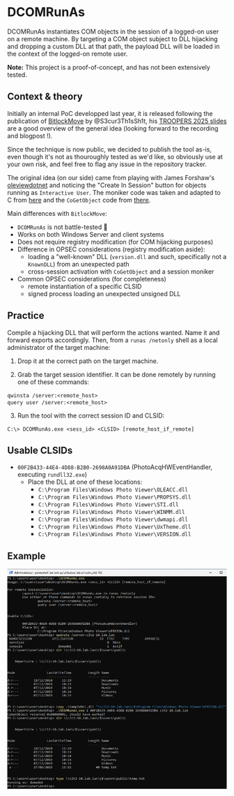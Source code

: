 # DCOMRunAs

DCOMRunAs instantiates COM objects in the session of a logged-on user on a remote machine. By targeting a COM object subject to DLL hijacking and dropping a custom DLL at that path, the payload DLL will be loaded in the context of the logged-on remote user.

**Note:** This project is a proof-of-concept, and has not been extensively tested.

## Context & theory

Initially an internal PoC developped last year, it is released following the publication of [BitlockMove](https://github.com/rtecCyberSec/BitlockMove) by @S3cur3Th1sSh1t, his [TROOPERS 2025 slides](https://github.com/S3cur3Th1sSh1t/Creds/blob/master/Talks/Revisiting_Cross_Session_Activation_Troopers_2025.pdf) are a good overview of the general idea (looking forward to the recording and blogpost !).

Since the technique is now public, we decided to publish the tool as-is, even though it's not as thouroughly tested as we'd like, so obviously use at your own risk, and feel free to flag any issue in the repository tracker.

The original idea (on our side) came from playing with James Forshaw's [oleviewdotnet](https://github.com/tyranid/oleviewdotnet) and noticing the "Create In Session" button for objects running as `Interactive User`. The moniker code was taken and adapted to C from [here](https://github.com/tyranid/oleviewdotnet/blob/7e9aa884e013b6773ef578ad391dbad9b30c11da/OleViewDotNet/Utilities/COMUtilities.cs#L145) and the `CoGetObject` code from [there](https://github.com/tyranid/oleviewdotnet/blob/7e9aa884e013b6773ef578ad391dbad9b30c11da/OleViewDotNet/Utilities/COMUtilities.cs#L130).

Main differences with `BitlockMove`:

* `DCOMRunAs` is not battle-tested 🙂
* Works on both Windows Server and client systems
* Does not require registry modification (for COM hijacking purposes)
* Difference in OPSEC considerations (registry modification aside):
    * loading a "well-known" DLL (`version.dll` and such, specifically not a `KnownDLL`) from an unexpected path
    * cross-session activation with `CoGetObject` and a session moniker
* Common OPSEC considerations (for completeness)
    * remote instantiation of a specific CLSID
    * signed process loading an unexpected unsigned DLL

## Practice

Compile a hijacking DLL that will perform the actions wanted. Name it and forward exports accordingly. Then, from a `runas /netonly` shell as a local administrator of the target machine:

1. Drop it at the correct path on the target machine.

2. Grab the target session identifier. It can be done remotely by running one of these commands:

```
qwinsta /server:<remote_host>
query user /server:<remote_host>
```

3. Run the tool with the correct session ID and CLSID:

```
C:\> DCOMRunAs.exe <sess_id> <CLSID> [remote_host_if_remote]
```

## Usable CLSIDs

* `00F2B433-44E4-4D88-B2B0-2698A0A91DBA` (PhotoAcqHWEventHandler, executing `rundll32.exe`)
    * Place the DLL at one of these locations:
	    * `C:\Program Files\Windows Photo Viewer\OLEACC.dll`
	    * `C:\Program Files\Windows Photo Viewer\PROPSYS.dll`
	    * `C:\Program Files\Windows Photo Viewer\STI.dll`
	    * `C:\Program Files\Windows Photo Viewer\WINMM.dll`
	    * `C:\Program Files\Windows Photo Viewer\dwmapi.dll`
	    * `C:\Program Files\Windows Photo Viewer\UxTheme.dll`
	    * `C:\Program Files\Windows Photo Viewer\VERSION.dll`

## Example

![](.img/example.png)

